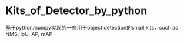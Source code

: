 # Kits_of_Detector_by_python
基于python/numpy实现的一些用于object detection的small kits，such as NMS, IoU, AP, mAP
